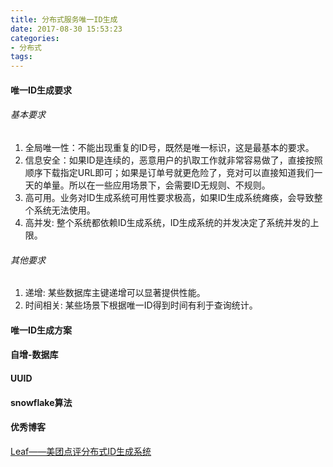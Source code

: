 ```yaml
---
title: 分布式服务唯一ID生成
date: 2017-08-30 15:53:23
categories:
- 分布式
tags:
---
```



#### 唯一ID生成要求

###### 基本要求
1. 全局唯一性：不能出现重复的ID号，既然是唯一标识，这是最基本的要求。
2. 信息安全：如果ID是连续的，恶意用户的扒取工作就非常容易做了，直接按照顺序下载指定URL即可；如果是订单号就更危险了，竞对可以直接知道我们一天的单量。所以在一些应用场景下，会需要ID无规则、不规则。
3. 高可用。业务对ID生成系统可用性要求极高，如果ID生成系统瘫痪，会导致整个系统无法使用。
4. 高并发: 整个系统都依赖ID生成系统，ID生成系统的并发决定了系统并发的上限。

###### 其他要求
1. 递增: 某些数据库主键递增可以显著提供性能。
2. 时间相关: 某些场景下根据唯一ID得到时间有利于查询统计。


#### 唯一ID生成方案

#### 自增-数据库
#### UUID
#### snowflake算法

#### 优秀博客
[Leaf——美团点评分布式ID生成系统](https://tech.meituan.com/MT_Leaf.html)